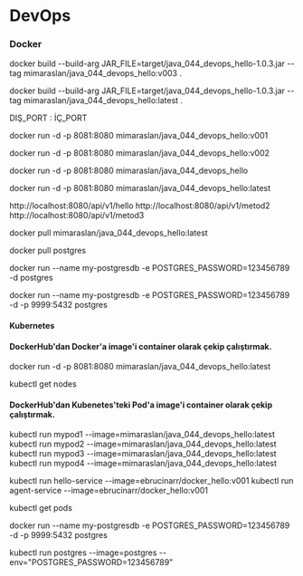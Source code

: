 # DevOps

### Docker

docker build --build-arg JAR_FILE=target/java_044_devops_hello-1.0.3.jar  --tag mimaraslan/java_044_devops_hello:v003 .

docker build --build-arg JAR_FILE=target/java_044_devops_hello-1.0.3.jar  --tag mimaraslan/java_044_devops_hello:latest .


DIŞ_PORT : İÇ_PORT

docker run -d -p 8081:8080 mimaraslan/java_044_devops_hello:v001

docker run -d -p 8081:8080 mimaraslan/java_044_devops_hello:v002

docker run -d -p 8081:8080 mimaraslan/java_044_devops_hello

docker run -d -p 8081:8080 mimaraslan/java_044_devops_hello:latest


http://localhost:8080/api/v1/hello
http://localhost:8080/api/v1/metod2
http://localhost:8080/api/v1/metod3


docker pull mimaraslan/java_044_devops_hello:latest

docker pull postgres

docker run --name my-postgresdb -e POSTGRES_PASSWORD=123456789 -d postgres

docker run --name my-postgresdb -e POSTGRES_PASSWORD=123456789 -d -p 9999:5432 postgres



#### Kubernetes

#### DockerHub'dan Docker'a image'i container olarak çekip çalıştırmak.

docker run -d -p 8081:8080 mimaraslan/java_044_devops_hello:latest



kubectl get nodes

#### DockerHub'dan Kubenetes'teki Pod'a image'i container olarak çekip çalıştırmak.

kubectl run mypod1 --image=mimaraslan/java_044_devops_hello:latest
kubectl run mypod2 --image=mimaraslan/java_044_devops_hello:latest
kubectl run mypod3 --image=mimaraslan/java_044_devops_hello:latest
kubectl run mypod4 --image=mimaraslan/java_044_devops_hello:latest

kubectl run hello-service --image=ebrucinarr/docker_hello:v001
kubectl run agent-service --image=ebrucinarr/docker_hello:v001

kubectl get pods



docker run --name my-postgresdb -e POSTGRES_PASSWORD=123456789 -d -p 9999:5432 postgres

kubectl run postgres --image=postgres --env="POSTGRES_PASSWORD=123456789"

